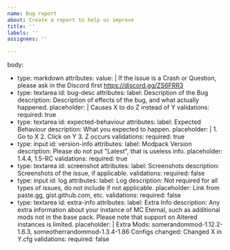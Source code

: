 ```yaml
---
name: Bug report
about: Create a report to help us improve
title: ''
labels: ''
assignees: ''

---
```


body:
  - type: markdown
    attributes:
      value: |
        If the issue is a Crash or Question, please ask in the Discord first https://discord.gg/ZS6FRR3
  - type: textarea
    id: bug-desc
    attributes:
      label: Description of the Bug
      description: Description of effects of the bug, and what actually happened.
      placeholder: |
        Causes X to do Z instead of Y
    validations:
      required: true
  - type: textarea
    id: expected-behaviour
    attributes:
      label: Expected Behaviour
      description: What you expected to happen.
      placeholder: |
        1. Go to X
        2. Click on Y
        3. Z occurs
    validations:
      required: true
  - type: input
    id: version-info
    attributes:
      label: Modpack Version
      description: Please do not put "Latest", that is useless info.
      placeholder: 1.4.4, 1.5-RC
    validations:
      required: true
  - type: textarea
    id: screenshot
    attributes:
      label: Screenshots
      description: Screenshots of the issue, if applicable.
    validations:
      required: false
  - type: input
    id: log
    attributes:
      label: Log
      description: Not required for all types of issues, do not include if not applicable.
      placeholder: Link from paste.gg, gist.github.com, etc.
    validations:
      required: false
  - type: textarea
    id: extra-info
    attributes:
      label: Extra Info
      description: Any extra information about your instance of MC Eternal, such as additional mods not in the base pack. Please note that support on Altered instances is limited.
      placeholder: |
        Extra Mods: somerandommod-1.12.2-1.6.3, someotherrandommod-1.3.4-1.86
        Configs changed: Changed X in Y.cfg
    validations:
      required: false
